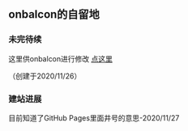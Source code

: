 ## onbalcon的自留地

### 未完待续

这里供onbalcon进行修改 [点这里](https://github.com/onbalcon/onbalcon.GitHub.io/edit/main/index.md) 

（创建于2020/11/26）

### 建站进展

目前知道了GitHub Pages里面井号的意思-2020/11/27
